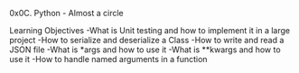 0x0C. Python - Almost a circle

Learning Objectives
-What is Unit testing and how to implement it in a large project
-How to serialize and deserialize a Class
-How to write and read a JSON file
-What is *args and how to use it
-What is **kwargs and how to use it
-How to handle named arguments in a function

